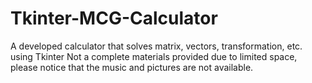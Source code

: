 # Tkinter-MCG-Calculator
A developed calculator that solves matrix, vectors, transformation, etc. using Tkinter
Not a complete materials provided due to limited space, please notice that the music and pictures are not available.
